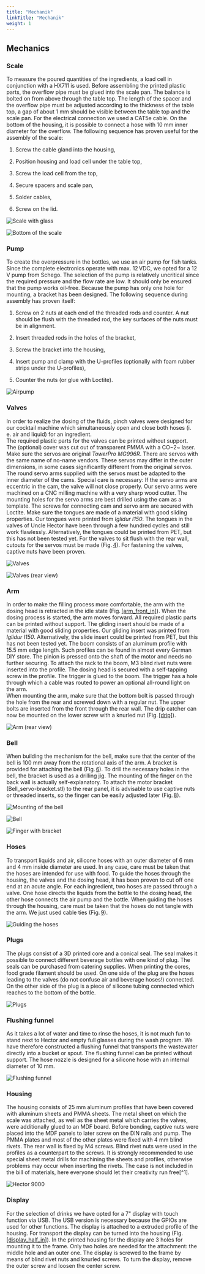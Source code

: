 ```yaml
---
title: "Mechanik"
linkTitle: "Mechanik"
weight: 1
---
```

## Mechanics

### Scale

To measure the poured quantities of the ingredients, a load cell in
conjunction with a HX711 is used. Before assembling the printed plastic
parts, the overflow pipe must be glued into the scale pan. The balance
is bolted on from above through the table top. The length of the spacer
and the overflow pipe must be adjusted according to the thickness of the
table top, a gap of about 1 mm should be visible between the table top
and the scale pan. For the electrical connection we used a CAT5e cable.
On the bottom of the housing, it is possible to connect a hose with
10 mm inner diameter for the overflow. The following sequence has proven
useful for the assembly of the scale:

1.  Screw the cable gland into the housing,

2.  Position housing and load cell under the table top,

3.  Screw the load cell from the top,

4.  Secure spacers and scale pan,

5.  Solder cables,

6.  Screw on the lid.

![Scale with glass](/images/scale_glass.JPG)

![Bottom of the scale](/images/scale_bottom.JPG)

### Pump

To create the overpressure in the bottles, we use an air pump for fish
tanks. Since the complete electronics operate with max. 12 VDC, we opted
for a 12 V pump from Schego. The selection of the pump is relatively
uncritical since the required pressure and the flow rate are low. It
should only be ensured that the pump works oil-free. Because the pump
has only one hole for mounting, a bracket has been designed. The
following sequence during assembly has proven itself:

1.  Screw on 2 nuts at each end of the threaded rods and counter. A nut
    should be flush with the threaded rod, the key surfaces of the nuts
    must be in alignment.

2.  Insert threaded rods in the holes of the bracket,

3.  Screw the bracket into the housing,

4.  Insert pump and clamp with the U-profiles (optionally with foam
    rubber strips under the U-profiles),

5.  Counter the nuts (or glue with Loctite).

![Airpump](/images/pump.JPG)

### Valves

In order to realize the dosing of the fluids, pinch valves were designed
for our cocktail machine which simultaneously open and close both hoses
(i. e. air and liquid) for an ingredient.\
The required plastic parts for the valves can be printed without
support. The (optional) cover was cut out of transparent PMMA with a
CO~2~ laser. Make sure the servos are original *TowerPro MG996R*. There
are servos with the same name of no-name vendors. These servos may
differ in the outer dimensions, in some cases significantly different
from the original servos. The round servo arms supplied with the servos
must be adapted to the inner diameter of the cams. Special care is
necessary: If the servo arms are eccentric in the cam, the valve will
not close properly. Our servo arms were machined on a CNC milling
machine with a very sharp wood cutter. The mounting holes for the servo
arms are best drilled using the cam as a template. The screws for
connecting cam and servo arm are secured with Loctite. Make sure the
tongues are made of a material with good sliding properties. Our tongues
were printed from *Iglidur I150*. The tongues in the valves of Uncle
Hector have been through a few hundred cycles and still work flawlessly.
Alternatively, the tongues could be printed from PET, but this has not
been tested yet. For the valves to sit flush with the rear wall, cutouts
for the servos must be made (Fig. [4](#valve_rear)).
 For fastening the valves, captive nuts have
been proven.

![Valves](/images/valve_front.JPG)

![Valves (rear view)](/images/valve_rear.JPG)

### Arm

In order to make the filling process more comfortable, the arm with the
dosing head is retracted in the idle state
(Fig. [\[arm_front_in\]](#arm_front_in)). When the dosing process is started, the arm
moves forward. All required plastic parts can be printed without
support. The gliding insert should be made of a material with good
sliding properties. Our gliding insert was printed from *Iglidur I150*.
Alternatively, the slide insert could be printed from PET, but this has
not been tested yet. The boom consists of an aluminum profile with
15.5 mm edge length. Such profiles can be found in almost every German
DIY store. The pinion is pressed onto the shaft of the motor and needs
no further securing. To attach the rack to the boom, M3 blind rivet nuts
were inserted into the profile. The dosing head is secured with a
self-tapping screw in the profile. The trigger is glued to the boom. The
trigger has a hole through which a cable was routed to power an optional
all-round light on the arm.\
When mounting the arm, make sure that the bottom bolt is passed through
the hole from the rear and screwed down with a regular nut. The upper
bolts are inserted from the front through the rear wall. The drip
catcher can now be mounted on the lower screw with a knurled nut
(Fig. [\[drip\]](#drip)).

![Arm (rear view)](/images/arm_rear.jpg)

### Bell

When building the mechanism for the bell, make sure that the center of
the bell is 100 mm away from the rotational axis of the arm. A bracket
is provided for attaching the bell
(Fig. [6](#bell_mount)). To
drill the necessary holes in the bell, the bracket is used as a drilling
jig. The mounting of the finger on the back wall is actually
self-explanatory. To attach the motor bracket (Bell_servo-bracket.stl)
to the rear panel, it is advisable to use captive nuts or threaded
inserts, so the finger can be easily adjusted later
(Fig. [8](#finger)).

![Mounting of the bell](/images/bell_mount.JPG)

![Bell](/images/bell.jpg)

![Finger with bracket](/images/finger.JPG)

### Hoses

To transport liquids and air, silicone hoses with an outer diameter of
6 mm and 4 mm inside diameter are used. In any case, care must be taken
that the hoses are intended for use with food. To guide the hoses
through the housing, the valves and the dosing head, it has been proven
to cut off one end at an acute angle. For each ingredient, two hoses are
passed through a valve. One hose directs the liquids from the bottle to
the dosing head, the other hose connects the air pump and the bottle.
When guiding the hoses through the housing, care must be taken that the
hoses do not tangle with the arm. We just used cable ties
(Fig. [9](#hoses)).

![Guiding the hoses](/images/hoses.JPG)

### Plugs

The plugs consist of a 3D printed core and a conical seal. The seal
makes it possible to connect different beverage bottles with one kind of
plug. The seals can be purchased from catering supplies. When printing
the cores, food grade filament should be used. On one side of the plug
are the hoses leading to the valves (do not confuse air and beverage
hoses!) connected. On the other side of the plug is a piece of silicone
tubing connected which reaches to the bottom of the bottle.

![Plugs](/images/plugs.JPG)

### Flushing funnel

As it takes a lot of water and time to rinse the hoses, it is not much
fun to stand next to Hector and empty full glasses during the wash
program. We have therefore constructed a flushing funnel that transports
the wastewater directly into a bucket or spout. The flushing funnel can
be printed without support. The hose nozzle is designed for a silicone
hose with an internal diameter of 10 mm.

![Flushing funnel](/images/funnel.JPG)

### Housing

The housing consists of 25 mm aluminum profiles that have been covered
with aluminum sheets and PMMA sheets. The metal sheet on which the scale
was attached, as well as the sheet metal which carries the valves, were
additionally glued to an MDF board. Before bonding, captive nuts were
placed into the MDF panels to later screw on the DIN rails and pump. The
PMMA plates and most of the other plates were fixed with 4 mm blind
rivets. The rear wall is fixed by M4 screws. Blind rivet nuts were used
in the profiles as a counterpart to the screws. It is strongly
recommended to use special sheet metal drills for machining the sheets
and profiles, otherwise problems may occur when inserting the rivets.
The case is not included in the bill of materials, here everyone should
let their creativity run free[^1].

![Hector 9000](/images/hector9000.JPG)

### Display

For the selection of drinks we have opted for a 7" display with touch
function via USB. The USB version is necessary because the GPIOs are
used for other functions. The display is attached to a extruded profile
of the housing. For transport the display can be turned into the housing
(Fig. [\[display_half_in\]](#display_half_in)). In the printed housing for the display
are 3 holes for mounting it to the frame. Only two holes are needed for
the attachment: the middle hole and an outer one. The display is screwed
to the frame by means of blind rivet nuts and knurled screws. To turn
the display, remove the outer screw and loosen the center screw.
